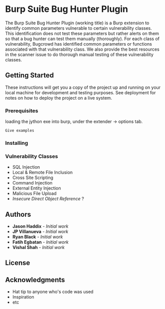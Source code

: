 # Burp Suite Bug Hunter Plugin

The Burp Suite Bug Hunter Plugin (working title) is a Burp extension to identify common parameters vulnerable to certain vulnerability classes. This identification does not test these parameters but rather alerts on them so that a bug hunter can test them manually (thoroughly). For each class of vulnerability, Bugcrowd has identified common parameters or functions associated with that vulnerability class. We also provide the best resources in the scanner issue to do thorough manual testing of these vulnerability classes.

## Getting Started

These instructions will get you a copy of the project up and running on your local machine for development and testing purposes. See deployment for notes on how to deploy the project on a live system.

### Prerequisites

loading the jython exe into burp, under the extender -> options tab.
```
Give examples
```

### Installing


### Vulnerability Classes

* SQL Injection
* Local & Remote File Inclusion
* Cross Site Scripting
* Command Injection
* External Entity Injection
* Malicious File Upload
* *Insecure Direct Object Reference* ?


## Authors

* **Jason Haddix** - *Initial work* 
* **JP Villanueva** - *Initial work* 
* **Ryan Black** - *Initial work* 
* **Fatih Egbatan** - *Initial work*
* **Vishal Shah** - *Initial work*


## License



## Acknowledgments

* Hat tip to anyone who's code was used
* Inspiration
* etc
